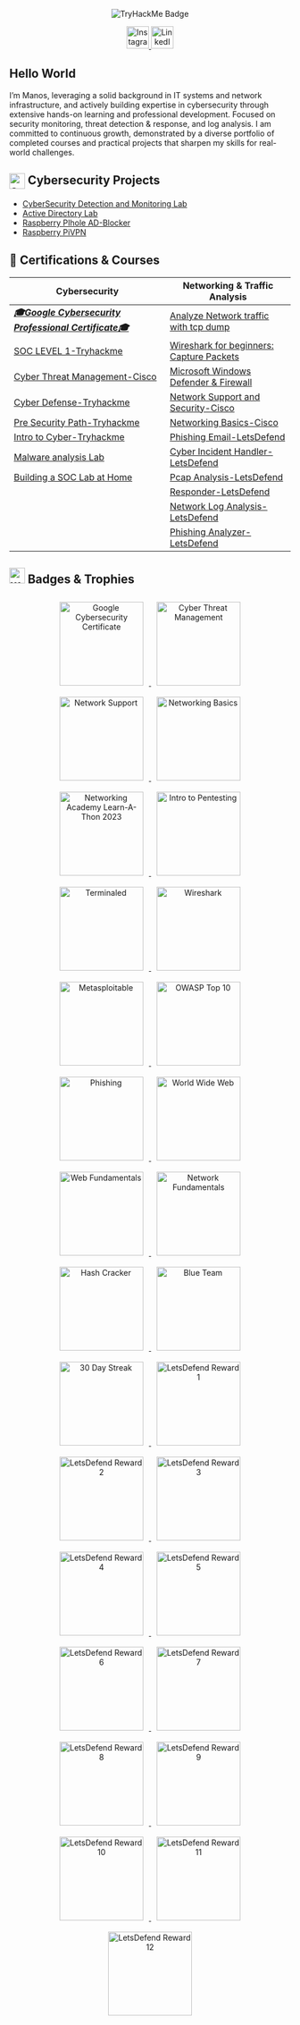 

<p align="center">
  <img src="https://tryhackme-badges.s3.amazonaws.com/manolis25.png" alt="TryHackMe Badge" />
</p>
<p align="center">
  <a href="https://instagram.com/manolis.atsas" target="_blank">
    <img src="https://img.icons8.com/fluent/48/000000/instagram-new.png" alt="Instagram" width="40px"/>
  </a>
  <a href="https://linkedin.com/in/manolis-atsas" target="_blank">
    <img src="https://img.icons8.com/fluent/48/000000/linkedin.png" alt="LinkedIn" width="40px"/>
  </a>
</p>

## Hello World
I’m Manos, leveraging a solid background in IT systems and network infrastructure, and actively building expertise in cybersecurity through extensive hands-on learning and professional development. Focused on security monitoring, threat detection & response, and log analysis. I am committed to continuous growth, demonstrated by a diverse portfolio of completed courses and practical projects that sharpen my skills for real-world challenges.

## <img src="https://img.icons8.com/color/48/concept.png" alt="concept" width="28" height="28" style="vertical-align:middle;"/> Cybersecurity Projects
  - [CyberSecurity Detection and Monitoring Lab](https://github.com/ManolisCraftedTech/LabProject)
  - [Active Directory Lab](https://github.com/ManolisCraftedTech/LabProject)
  - [Raspberry PIhole AD-Blocker](https://github.com/ManolisCraftedTech/RaspberryDNS)
  - [Raspberry PiVPN](https://github.com/ManolisCraftedTech/pivpn)
  
## 📜 Certifications & Courses  
| **Cybersecurity** | **Networking & Traffic Analysis** |
|-------------------|-----------------------------------|
| ***[🎓Google Cybersecurity Professional Certificate🎓](https://www.coursera.org/account/accomplishments/specialization/WB5A7986YEUU)*** | [Analyze Network traffic with tcp dump](https://www.coursera.org/account/accomplishments/records/CDJBB5VAL564) | |
| [SOC LEVEL 1-Tryhackme](https://tryhackme-certificates.s3-eu-west-1.amazonaws.com/THM-QHQFIKDBEJ.png) | [Wireshark for beginners: Capture Packets](https://www.coursera.org/account/accomplishments/records/8PWH4S8CG3K8) | |
| [Cyber Threat Management-Cisco](https://www.credly.com/badges/32d4f145-6f64-42a1-b7b7-c3e6d1e2f19e/public_url) | [Microsoft Windows Defender & Firewall](https://www.coursera.org/account/accomplishments/records/UUTGFVNFWDWZ) | |
| [Cyber Defense-Tryhackme](https://tryhackme-certificates.s3-eu-west-1.amazonaws.com/THM-DXOTFDP3AA.png) | [Network Support and Security-Cisco](https://www.credly.com/badges/24c286c0-f8cd-442f-accb-cd52ed628d8f) | |
| [Pre Security Path-Tryhackme](https://tryhackme-certificates.s3-eu-west-1.amazonaws.com/THM-YHQSJTYLDP.png) | [Networking Basics-Cisco](https://www.credly.com/badges/df72e907-2932-48e2-bf14-79944f2cb961) | |
| [Intro to Cyber-Tryhackme](https://tryhackme-certificates.s3-eu-west-1.amazonaws.com/THM-RFEV8BD7LH.png) | [Phishing Email-LetsDefend](https://app.letsdefend.io/my-rewards/detail/ea4986dd-74c9-4f50-b304-27bbd94dc78f) | |
| [Malware analysis Lab](https://app.letsdefend.io/my-rewards/detail/e9819aaacc3244bc9fdd8962e40914ca) | [Cyber Incident Handler-LetsDefend](https://app.letsdefend.io/my-rewards/detail/1716f63a-20e6-4549-aff6-1557a885df03) | |
| [Building a SOC Lab at Home](https://app.letsdefend.io/my-rewards/detail/b8b6654c-3734-4ac8-85d6-2099a2bd6801) | [Pcap Analysis-LetsDefend](https://app.letsdefend.io/my-rewards/detail/7c9fe3b5-b8ec-44c9-a6ed-ce941d0f9ba0) | |
| | [Responder-LetsDefend](https://app.letsdefend.io/my-rewards/detail/34d2529d-bc46-46d5-8f1b-dbd731c6b016) |
| | [Network Log Analysis-LetsDefend](https://app.letsdefend.io/my-rewards/detail/74a2f13f-0354-4329-b6c1-0559547306a3) |
| | [Phishing Analyzer-LetsDefend](https://app.letsdefend.io/my-rewards/detail/421849ec-3ebd-4124-93b7-2f70fd1257bf) |

<h2><img width="28" height="28" src="https://img.icons8.com/color/48/warranty.png" alt="warranty"/> Badges & Trophies</h2>

<div align="center">

<a href="https://www.credly.com/badges/10adc208-de13-4b5d-88f4-a3c0f5053d58" target="_blank" rel="noopener noreferrer">
  <img src="https://i.postimg.cc/rFT2D51D/google-cybersecurity-certificate.png" alt="Google Cybersecurity Certificate" width="150" style="margin:10px;" />
</a>

<a href="https://www.credly.com/badges/32d4f145-6f64-42a1-b7b7-c3e6d1e2f19e/public_url" target="_blank" rel="noopener noreferrer">
  <img src="https://i.postimg.cc/bYkBpxm2/cyber-threat-management.png" alt="Cyber Threat Management" width="150" style="margin:10px;" />
</a>

<a href="https://www.credly.com/badges/24c286c0-f8cd-442f-accb-cd52ed628d8f" target="_blank" rel="noopener noreferrer">
  <img src="https://i.postimg.cc/QN5Xz8Nr/network-support.png" alt="Network Support" width="150" style="margin:10px;" />
</a>

<a href="https://www.credly.com/badges/df72e907-2932-48e2-bf14-79944f2cb961" target="_blank" rel="noopener noreferrer">
  <img src="https://i.postimg.cc/xTKWvqfc/networking-basics.png" alt="Networking Basics" width="150" style="margin:10px;" />
</a>

<a href="https://www.credly.com/badges/4ce417c4-b98e-4f8c-a221-aa2c50e62f6d" target="_blank" rel="noopener noreferrer">
  <img src="https://i.postimg.cc/43y0gj0J/networking-academy-learn-a-thon-2023.png" alt="Networking Academy Learn-A-Thon 2023" width="150" style="margin:10px;" />
</a>

<a href="https://tryhackme.com/manolis25/badges/intro-to-pentesting" target="_blank" rel="noopener noreferrer">
  <img src="https://i.postimg.cc/Vvt1YHKn/Screenshot-2024-02-08-224657-removebg-preview.png" alt="Intro to Pentesting" width="150" style="margin:10px;" />
</a>

<a href="https://tryhackme.com/manolis25/badges/terminaled" target="_blank" rel="noopener noreferrer">
  <img src="https://i.postimg.cc/fLRmHKgq/Screenshot-2024-01-18-213600-removebg-preview.png" alt="Terminaled" width="150" style="margin:10px;" />
</a>

<a href="https://tryhackme.com/manolis25/badges/wireshark" target="_blank" rel="noopener noreferrer">
  <img src="https://i.postimg.cc/rmXB6frj/Screenshot-2024-01-18-214808-removebg-preview.png" alt="Wireshark" width="150" style="margin:10px;" />
</a>

<a href="https://tryhackme.com/manolis25/badges/metasploitable" target="_blank" rel="noopener noreferrer">
  <img src="https://i.postimg.cc/VvRv0rwy/Screenshot-2024-01-18-213620-removebg-preview.png" alt="Metasploitable" width="150" style="margin:10px;" />
</a>

<a href="https://tryhackme.com/manolis25/badges/owasp-10" target="_blank" rel="noopener noreferrer">
  <img src="https://i.postimg.cc/NMZS8pgm/Screenshot-2024-01-18-214700-removebg-preview.png" alt="OWASP Top 10" width="150" style="margin:10px;" />
</a>

<a href="https://tryhackme.com/manolis25/badges/phishing" target="_blank" rel="noopener noreferrer">
  <img src="https://i.postimg.cc/YCwkBqBY/Screenshot-2024-01-18-214715-removebg-preview.png" alt="Phishing" width="150" style="margin:10px;" />
</a>

<a href="https://tryhackme.com/manolis25/badges/world-wide-web" target="_blank" rel="noopener noreferrer">
  <img src="https://i.postimg.cc/gkycJ6DN/Screenshot-2024-01-18-213537-removebg-preview.png" alt="World Wide Web" width="150" style="margin:10px;" />
</a>

<a href="https://tryhackme.com/manolis25/badges/web-fund" target="_blank" rel="noopener noreferrer">
  <img src="https://i.postimg.cc/BbK6NY20/Screenshot-2024-01-18-214748-removebg-preview.png" alt="Web Fundamentals" width="150" style="margin:10px;" />
</a>

<a href="https://tryhackme.com/manolis25/badges/network-fundamentals" target="_blank" rel="noopener noreferrer">
  <img src="https://i.postimg.cc/SQfxrv2m/Screenshot-2024-01-18-214641-removebg-preview.png" alt="Network Fundamentals" width="150" style="margin:10px;" />
</a>

<a href="https://tryhackme.com/manolis25/badges/hash-cracker" target="_blank" rel="noopener noreferrer">
  <img src="https://i.postimg.cc/mZPGcpYd/Screenshot-2024-01-18-213457-removebg-preview.png" alt="Hash Cracker" width="150" style="margin:10px;" />
</a>

<a href="https://tryhackme.com/manolis25/badges/blue" target="_blank" rel="noopener noreferrer">
  <img src="https://i.postimg.cc/FRgk0sX4/Screenshot-2024-01-18-213443-removebg-preview.png" alt="Blue Team" width="150" style="margin:10px;" />
</a>

<a href="https://tryhackme.com/manolis25/badges/30-day-streak" target="_blank" rel="noopener noreferrer">
  <img src="https://i.postimg.cc/3xvRgJ2c/Screenshot-2024-01-18-214733-removebg-preview.png" alt="30 Day Streak" width="150" style="margin:10px;" />
</a>

<a href="https://app.letsdefend.io/my-rewards/detail/0f839b43-1d1f-4b8d-b2bb-ec1e61d83a29" target="_blank" rel="noopener noreferrer">
  <img src="https://i.postimg.cc/L82drCRX/Screenshot-2024-09-07-1315801.png" alt="LetsDefend Reward 1" width="150" style="margin:10px;" />
</a>

<a href="https://app.letsdefend.io/my-rewards/detail/8d445935-4345-41d2-bf13-e2a3dab54874" target="_blank" rel="noopener noreferrer">
  <img src="https://i.postimg.cc/gj857RT8/Screenshot-2024-09-07-135750.png" alt="LetsDefend Reward 2" width="150" style="margin:10px;" />
</a>

<a href="https://app.letsdefend.io/my-rewards/detail/ce091604-4717-496d-b6ee-c35a46017f1e" target="_blank" rel="noopener noreferrer">
  <img src="https://i.postimg.cc/BQfRKYjg/1121.png" alt="LetsDefend Reward 3" width="150" style="margin:10px;" />
</a>

<a href="https://app.letsdefend.io/my-rewards/detail/e35ee934-28ac-4102-afa8-a569fe983544" target="_blank" rel="noopener noreferrer">
  <img src="https://i.postimg.cc/ZKkzLYM6/Screensh123233ot-2024-09-07-135823.png" alt="LetsDefend Reward 4" width="150" style="margin:10px;" />
</a>

<a href="https://app.letsdefend.io/my-rewards/detail/ea4986dd-74c9-4f50-b304-27bbd94dc78f" target="_blank" rel="noopener noreferrer">
  <img src="https://i.postimg.cc/QdQTwZjq/Screenshot-2024-09-20-083215.png" alt="LetsDefend Reward 5" width="150" style="margin:10px;" />
</a>

<a href="https://app.letsdefend.io/my-rewards/detail/7c9fe3b5-b8ec-44c9-a6ed-ce941d0f9ba0" target="_blank" rel="noopener noreferrer">
  <img src="https://i.postimg.cc/wjZmFwDt/1231312321312321.png" alt="LetsDefend Reward 6" width="150" style="margin:10px;" />
</a>

<a href="https://app.letsdefend.io/my-rewards/detail/1716f63a-20e6-4549-aff6-1557a885df03" target="_blank" rel="noopener noreferrer">
  <img src="https://i.postimg.cc/Kc192Vhf/Screenshot-2024-09-27-222257.png" alt="LetsDefend Reward 7" width="150" style="margin:10px;" />
</a>

<a href="https://app.letsdefend.io/my-rewards/detail/421849ec-3ebd-4124-93b7-2f70fd1257bf" target="_blank" rel="noopener noreferrer">
  <img src="https://i.postimg.cc/rwpvKpXv/Screenshot-2024-09-28-210118.png" alt="LetsDefend Reward 8" width="150" style="margin:10px;" />
</a>

<a href="https://app.letsdefend.io/my-rewards/detail/74a2f13f-0354-4329-b6c1-0559547306a3" target="_blank" rel="noopener noreferrer">
  <img src="https://i.postimg.cc/hGBT2XDY/Screenshot-2024-09-28-210132.png" alt="LetsDefend Reward 9" width="150" style="margin:10px;" />
</a>

<a href="https://app.letsdefend.io/my-rewards/detail/34d2529d-bc46-46d5-8f1b-dbd731c6b016" target="_blank" rel="noopener noreferrer">
  <img src="https://i.postimg.cc/TwCB4WmP/Screenshot-2024-09-27-222310.png" alt="LetsDefend Reward 10" width="150" style="margin:10px;" />
</a>

<a href="https://app.letsdefend.io/my-rewards/detail/e9819aaacc3244bc9fdd8962e40914ca" target="_blank" rel="noopener noreferrer">
  <img src="https://i.postimg.cc/fRrvWC5f/Screenshot-2024-10-13-000202.png" alt="LetsDefend Reward 11" width="150" style="margin:10px;" />
</a>

<a href="https://app.letsdefend.io/my-rewards/detail/b8b6654c-3734-4ac8-85d6-2099a2bd6801" target="_blank" rel="noopener noreferrer">
  <img src="https://i.postimg.cc/7b8RWb2H/ADSADSD1425.png" alt="LetsDefend Reward 12" width="150" style="margin:10px;" />
</a>

</div>


